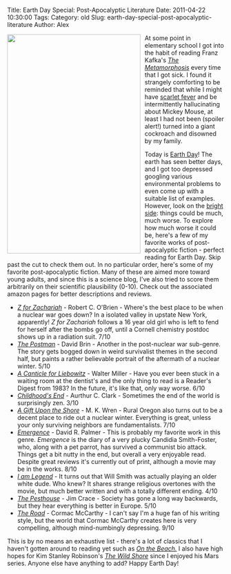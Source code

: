 Title: Earth Day Special: Post-Apocalyptic Literature
Date: 2011-04-22 10:30:00
Tags: 
Category: old
Slug: earth-day-special-post-apocalyptic-literature
Author: Alex

<a onblur="try {parent.deselectBloggerImageGracefully();} catch(e) {}" href="http://upload.wikimedia.org/wikipedia/en/2/23/Emergence_cover_first_edition.jpg"><img style="float:left; margin:0 10px 10px 0;cursor:pointer; cursor:hand;width: 309px; height: 507px;" src="http://upload.wikimedia.org/wikipedia/en/2/23/Emergence_cover_first_edition.jpg" alt="" border="0" /></a>
At some point in elementary school I got into the habit of reading Franz Kafka's <a href="http://en.wikipedia.org/wiki/The_Metamorphosis"><span style="font-style: italic;">The Metamorphosis</span></a> every time that I got sick.  I found it strangely comforting to be reminded that while I might have <a href="http://en.wikipedia.org/wiki/Scarlet_fever">scarlet fever</a> and be intermittently hallucinating about Mickey Mouse, at least I had not been (spoiler alert!) turned into a giant cockroach and disowned by my family.

Today is <a href="http://www.google.com/webhp?hl=en#q=Earth+Day&amp;bav=on.2,or.r_gc.r_pw.&amp;fp=38378e84586d88e6">Earth Day</a>!  The earth has seen better days, and I got too depressed googling various environmental problems to even come up with a suitable list of examples.  However, look on the <a href="http://www.youtube.com/watch?v=WlBiLNN1NhQ">bright side</a>: things could be much, much worse.  To explore how much worse it could be, here's a few of my favorite works of post-apocalyptic fiction - perfect reading for Earth Day.  Skip past the cut to check them out.
<a name='more'></a>
In no particular order, here's some of my favorite post-apocalyptic fiction.  Many of these are aimed more toward young adults, and since this is a science blog, I've also tried to score them arbitrarily on their scientific plausibility (0-10).  Check out the associated amazon pages for better descriptions and reviews.

<ul><li><a href="http://www.amazon.com/Z-Zachariah-Robert-C-OBrien/dp/0020446500"><span style="font-style: italic;">Z for Zachariah</span></a> - Robert C. O'Brien - Where's the best place to be when a nuclear war goes down?  In a isolated valley in upstate New York, apparently!  <span style="font-style: italic;">Z for Zachariah</span> follows a 16 year old girl who is left to fend for herself after the bombs go off, until a Cornell chemistry postdoc shows up in a radiation suit.  7/10</li><li><a style="font-style: italic;" href="http://www.amazon.com/Postman-Bantam-Classics-David-Brin/dp/0553278746/ref=pd_sim_b_3">The Postman</a> - David Brin - Another in the post-nuclear war sub-genre.  The story gets bogged down in weird survivalist themes in the second half, but paints a rather believable portrait of the aftermath of a nuclear winter.  5/10</li><li><a style="font-style: italic;" href="http://www.amazon.com/Canticle-Leibowitz-Walter-Miller-Jr/dp/0060892994/ref=pd_sim_b_5">A Canticle for Liebowitz</a> - Walter Miller - Have you ever been stuck in a waiting room at the dentist's and the only thing to read is a Reader's Digest from 1983?  In the future, it's like that, only way worse.  6/10</li><li><a style="font-style: italic;" href="http://www.amazon.com/Childhoods-End-Del-Rey-Impact/dp/0345444051/ref=pd_sim_b_5">Childhood's End</a> - Aurthur C. Clark - Sometimes the end of the world is surprisingly zen.  3/10</li><li><a style="font-style: italic;" href="http://www.amazon.com/Gift-Upon-Shore-M-Wren/dp/0595143415/ref=sr_1_1?ie=UTF8&amp;s=books&amp;qid=1303485614&amp;sr=1-1">A Gift Upon the Shore</a> - M. K. Wren - Rural Oregon also turns out to be a decent place to ride out a nuclear winter.  Everything is great, unless your only surviving neighbors are fundamentalists.  7/10</li><li><a style="font-style: italic;" href="http://www.amazon.com/Emergence-David-R-Palmer/dp/B002U4W1QA/ref=sr_1_8?s=books&amp;ie=UTF8&amp;qid=1303485800&amp;sr=1-8">Emergence</a> - David R. Palmer - This is probably my favorite work in this genre.  <span style="font-style: italic;">Emergence</span> is the diary of a very plucky Candidia Smith-Foster, who, along with a pet parrot, has survived a communist bio attack.  Things get a bit nutty in the end, but overall a very enjoyable read.  Despite great reviews it's currently out of print, although a movie may be in the works.  8/10</li><li><a style="font-style: italic;" href="http://listverse.com/2009/02/12/10-great-post-apocalyptic-science-fiction-novels/">I am Legend</a><span style="font-style: italic;"> <span style="font-style: italic;">- </span></span>It turns out that Will Smith was actually playing an older white dude.  Who knew?  It shares strange religious overtones with the movie, but much better written and with a totally different ending.  4/10</li><li><a style="font-style: italic;" href="http://www.amazon.com/Pesthouse-Vintage-Jim-Crace/dp/0307278956/ref=sr_1_1?s=books&amp;ie=UTF8&amp;qid=1303487441&amp;sr=1-1">The Pesthouse</a> - Jim Crace - Society has gone a long way backwards, but they hear everything is better in Europe.  5/10</li><li><a style="font-style: italic;" href="http://www.amazon.com/Road-Movie-Tie--Vintage-International/dp/0307476316/ref=sr_1_1?s=books&amp;ie=UTF8&amp;qid=1303487550&amp;sr=1-1">The Road</a> - Cormac McCarthy - I can't say I'm a huge fan of his writing style, but the world that Cormac McCarthy creates here is very compelling, although mind-numbingly depressing.  9/10
</li></ul>This is by no means an exhaustive list - there's a lot of classics that I haven't gotten around to reading yet such as <a href="http://www.amazon.com/Beach-Vintage-International-Nevil-Shute/dp/0307473996/ref=sr_1_1?s=books&amp;ie=UTF8&amp;qid=1303487212&amp;sr=1-1"><span style="font-style: italic;">On the Beach.</span></a> I also have high hopes for Kim Stanley Robinson's <a href="http://www.amazon.com/gp/product/0312890362?ie=UTF8&amp;tag=jamifrat-20&amp;linkCode=as2&amp;camp=1789&amp;creative=390957&amp;creativeASIN=0312890362"><span style="font-style: italic;">The Wild Shore</span></a> since I enjoyed his Mars series.  Anyone else have anything to add?  Happy Earth Day!
